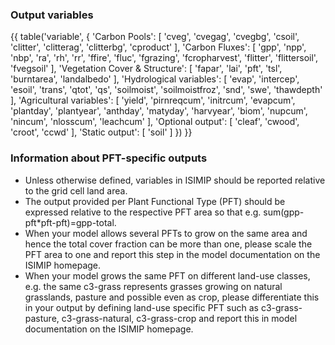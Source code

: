 ### Output variables

{{ table('variable', {
    'Carbon Pools': [
        'cveg',
        'cvegag',
        'cvegbg',
        'csoil',
        'clitter',
        'clitterag',
        'clitterbg',
        'cproduct'
    ],
    'Carbon Fluxes': [
        'gpp',
        'npp',
        'nbp',
        'ra',
        'rh',
        'rr',
        'ffire',
        'fluc',
        'fgrazing',
        'fcropharvest',
        'flitter',
        'flittersoil',
        'fvegsoil'
    ],
    'Vegetation Cover & Structure': [
        'fapar',
        'lai',
        'pft',
        'tsl',
        'burntarea',
        'landalbedo'
    ],
    'Hydrological variables': [
        'evap',
        'intercep',
        'esoil',
        'trans',
        'qtot',
        'qs',
        'soilmoist',
        'soilmoistfroz',
        'snd',
        'swe',
        'thawdepth'
    ],
    'Agricultural variables': [
        'yield',
        'pirnreqcum',
        'initrcum',
        'evapcum',
        'plantday',
        'plantyear',
        'anthday',
        'matyday',
        'harvyear',
        'biom',
        'nupcum',
        'nincum',
        'nlosscum',
        'leachcum'
    ],
    'Optional output': [
        'cleaf',
        'cwood',
        'croot',
        'ccwd'
    ],
    'Static output': [
        'soil'
    ]
}) }}

### Information about PFT-specific outputs

* Unless otherwise defined, variables in ISIMIP should be reported relative to the grid cell land area.
* The output provided per Plant Functional Type (PFT) should be expressed relative to the respective PFT area so that e.g. sum(gpp-pft\*pft-pft)=gpp-total.
* When your model allows several PFTs to grow on the same area and hence the total cover fraction can be more than one, please scale the PFT area to one and report this step in the model documentation on the ISIMIP homepage.
* When your model grows the same PFT on different land-use classes, e.g. the same c3-grass represents grasses growing on natural grasslands, pasture and possible even as crop, please differentiate this in your output by defining land-use specific PFT such as c3-grass-pasture, c3-grass-natural, c3-grass-crop and report this in model documentation on the ISIMIP homepage.
